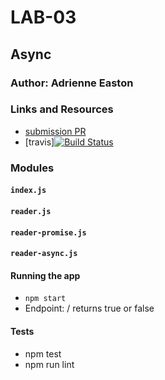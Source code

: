 # LAB-03

## Async

### Author: Adrienne Easton

### Links and Resources
* [submission PR](https://github.com/401-advanced-javascript-aeaston/lab-03/pull/4)
* [travis][![Build Status](https://travis-ci.com/401-advanced-javascript-aeaston/lab-03.svg?branch=master)](https://travis-ci.com/401-advanced-javascript-aeaston/lab-03)

### Modules
#### `index.js`

#### `reader.js`

#### `reader-promise.js`

#### `reader-async.js`

#### Running the app
* `npm start`
* Endpoint: /
returns true or false

  
#### Tests
* npm test
* npm run lint
